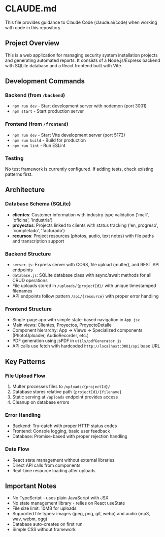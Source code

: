 # CLAUDE.md

This file provides guidance to Claude Code (claude.ai/code) when working with code in this repository.

## Project Overview

This is a web application for managing security system installation projects and generating automated reports. It consists of a Node.js/Express backend with SQLite database and a React frontend built with Vite.

## Development Commands

### Backend (from `/backend`)
- `npm run dev` - Start development server with nodemon (port 3001)
- `npm start` - Start production server

### Frontend (from `/frontend`) 
- `npm run dev` - Start Vite development server (port 5173)
- `npm run build` - Build for production
- `npm run lint` - Run ESLint

### Testing
No test framework is currently configured. If adding tests, check existing patterns first.

## Architecture

### Database Schema (SQLite)
- **clientes**: Customer information with industry type validation ('mall', 'oficina', 'industria')
- **proyectos**: Projects linked to clients with status tracking ('en_progreso', 'completado', 'facturado')  
- **recursos**: Project resources (photos, audio, text notes) with file paths and transcription support

### Backend Structure
- `server.js`: Express server with CORS, file upload (multer), and REST API endpoints
- `database.js`: SQLite database class with async/await methods for all CRUD operations
- File uploads stored in `/uploads/{projectId}/` with unique timestamped filenames
- API endpoints follow pattern `/api/{resource}` with proper error handling

### Frontend Structure
- Single-page app with simple state-based navigation in `App.jsx`
- Main views: Clientes, Proyectos, ProyectoDetalle
- Component hierarchy: App → Views → Specialized components (PhotoUploader, AudioRecorder, etc.)
- PDF generation using jsPDF in `utils/pdfGenerator.js`
- API calls use fetch with hardcoded `http://localhost:3001/api` base URL

## Key Patterns

### File Upload Flow
1. Multer processes files to `/uploads/{projectId}/`
2. Database stores relative path `{projectId}/{filename}`
3. Static serving at `/uploads` endpoint provides access
4. Cleanup on database errors

### Error Handling
- Backend: Try-catch with proper HTTP status codes
- Frontend: Console logging, basic user feedback
- Database: Promise-based with proper rejection handling

### Data Flow
- React state management without external libraries
- Direct API calls from components
- Real-time resource loading after uploads

## Important Notes

- No TypeScript - uses plain JavaScript with JSX
- No state management library - relies on React useState
- File size limit: 10MB for uploads
- Supported file types: images (jpeg, png, gif, webp) and audio (mp3, wav, webm, ogg)
- Database auto-creates on first run
- Simple CSS without framework